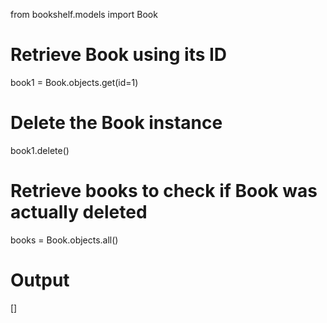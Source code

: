 from bookshelf.models import Book

# Retrieve Book using its ID
book1 = Book.objects.get(id=1)

# Delete the Book instance
book1.delete()

# Retrieve books to check if Book was actually deleted
books = Book.objects.all()

# Output
[]